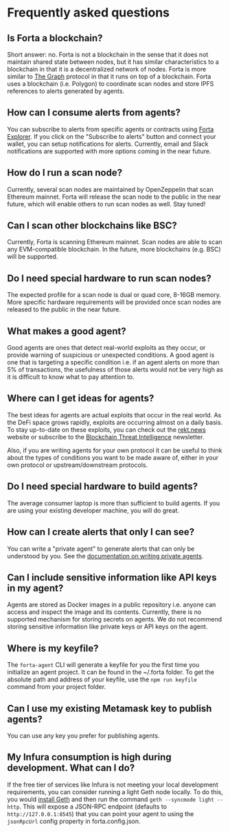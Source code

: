 # Frequently asked questions

## Is Forta a blockchain?

Short answer: no. Forta is not a blockchain in the sense that it does not maintain shared state between nodes, but it has similar characteristics to a blockchain in that it is a decentralized network of nodes. Forta is more similar to [The Graph](https://thegraph.com/en/) protocol in that it runs on top of a blockchain. Forta uses a blockchain (i.e. Polygon) to coordinate scan nodes and store IPFS references to alerts generated by agents.

## How can I consume alerts from agents?

You can subscribe to alerts from specific agents or contracts using [Forta Explorer](https://explorer.forta.network/). If you click on the "Subscribe to alerts" button and connect your wallet, you can setup notifications for alerts. Currently, email and Slack notifications are supported with more options coming in the near future.

## How do I run a scan node?

Currently, several scan nodes are maintained by OpenZeppelin that scan Ethereum mainnet. Forta will release the scan node to the public in the near future, which will enable others to run scan nodes as well. Stay tuned!

## Can I scan other blockchains like BSC?

Currently, Forta is scanning Ethereum mainnet. Scan nodes are able to scan any EVM-compatible blockchain. In the future, more blockchains (e.g. BSC) will be supported.

## Do I need special hardware to run scan nodes?

The expected profile for a scan node is dual or quad core, 8-16GB memory. More specific hardware requirements will be provided once scan nodes are released to the public in the near future.

## What makes a good agent?

Good agents are ones that detect real-world exploits as they occur, or provide warning of suspicious or unexpected conditions. A good agent is one that is targeting a specific condition i.e. if an agent alerts on more than 5% of transactions, the usefulness of those alerts would not be very high as it is difficult to know what to pay attention to.

## Where can I get ideas for agents?

The best ideas for agents are actual exploits that occur in the real world. As the DeFi space grows rapidly, exploits are occurring almost on a daily basis. To stay up-to-date on these exploits, you can check out the [rekt.news](https://rekt.news/) website or subscribe to the [Blockchain Threat Intelligence](https://www.blockthreat.io/) newsletter.

Also, if you are writing agents for your own protocol it can be useful to think about the types of conditions you want to be made aware of, either in your own protocol or upstream/downstream protocols.

## Do I need special hardware to build agents?

The average consumer laptop is more than sufficient to build agents. If you are using your existing developer machine, you will do great.

## How can I create alerts that only I can see?

You can write a "private agent" to generate alerts that can only be understood by you. See the [documentation on writing private agents](private.md).

## Can I include sensitive information like API keys in my agent?

Agents are stored as Docker images in a public repository i.e. anyone can access and inspect the image and its contents. Currently, there is no supported mechanism for storing secrets on agents. We do not recommend storing sensitive information like private keys or API keys on the agent.

## Where is my keyfile?

The `forta-agent` CLI will generate a keyfile for you the first time you initialize an agent project. It can be found in the ~/.forta folder. To get the absolute path and address of your keyfile, use the `npm run keyfile` command from your project folder.

## Can I use my existing Metamask key to publish agents?

You can use any key you prefer for publishing agents.

## My Infura consumption is high during development. What can I do?

If the free tier of services like Infura is not meeting your local development requirements, you can consider running a light Geth node locally. To do this, you would [install Geth](https://geth.ethereum.org/docs/install-and-build/installing-geth) and then run the command `geth --syncmode light --http`. This will expose a JSON-RPC endpoint (defaults to `http://127.0.0.1:8545`) that you can point your agent to using the `jsonRpcUrl` config property in forta.config.json.
